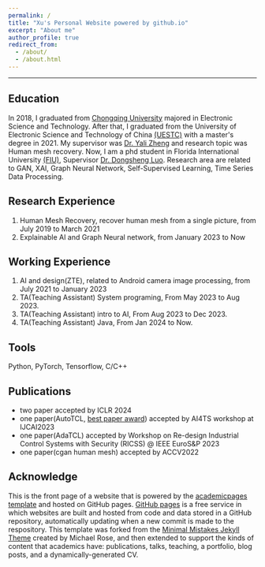 ```yaml
---
permalink: /
title: "Xu's Personal Website powered by github.io"
excerpt: "About me"
author_profile: true
redirect_from: 
  - /about/
  - /about.html
---
```



-------

Education
---------
In 2018, I graduated from [Chongqing University](https://www.cqu.edu.cn) majored in Electronic Science and Technology. After that, I graduated from the University of Electronic Science and Technology of China [(UESTC)](https://www.uest.edu.cn)
with a master's degree in 2021. My supervisor was [Dr. Yali Zheng](http://www.uestc-vml.net/) and research topic was Human mesh recovery.
Now, I am a phd student in Florida International University [(FIU)](https://www.fiu.edu), Supervisor [Dr. Dongsheng Luo](https://users.cs.fiu.edu/~dluo/). 
Research area are related to GAN, XAI, Graph Neural Network, Self-Supervised Learning, Time Series Data Processing. 

Research Experience
--------
1. Human Mesh Recovery, recover human mesh from a single picture, from July 2019 to March 2021
2. Explainable AI and Graph Neural network, from January 2023 to Now

Working Experience
---------
1. AI and design(ZTE), related to Android camera image processing, from July 2021 to January 2023
2. TA(Teaching Assistant) System programing, From May 2023 to Aug 2023.
3. TA(Teaching Assistant) intro to AI, From Aug 2023 to Dec 2023.
4. TA(Teaching Assistant) Java, From Jan 2024 to Now.

Tools
------
Python, PyTorch, Tensorflow, C/C++


Publications
-------
- two paper accepted by  ICLR 2024
- one paper(AutoTCL, [best paper award](https://ai4ts.github.io/ijcai2023)) accepted by  AI4TS workshop at IJCAI2023
- one paper(AdaTCL) accepted by  Workshop on Re-design Industrial Control Systems with Security (RICSS) @ IEEE EuroS&P 2023 
- one paper(cgan human mesh) accepted by ACCV2022

Acknowledge
------
This is the front page of a website that is powered by the [academicpages template](https://github.com/academicpages/academicpages.github.io) and hosted on GitHub pages. [GitHub pages](https://pages.github.com) is a free service in which websites are built and hosted from code and data stored in a GitHub repository, automatically updating when a new commit is made to the respository. This template was forked from the [Minimal Mistakes Jekyll Theme](https://mmistakes.github.io/minimal-mistakes/) created by Michael Rose, and then extended to support the kinds of content that academics have: publications, talks, teaching, a portfolio, blog posts, and a dynamically-generated CV. 
